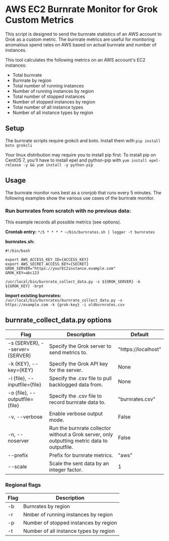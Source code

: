 AWS EC2 Burnrate Monitor for Grok Custom Metrics
================================================

This script is designed to send the burnrate statistics of an AWS account to
Grok as a custom metric. The burnrate metrics are useful for monitoring
anomalous spend rates on AWS based on actual burnrate and number of instances. 

This tool calculates the following metrics on an AWS account's EC2 instances: 
- Total burnrate
- Burnrate by region
- Total number of running instances
- Number of running instances by region
- Total number of stopped instances
- Number of stopped instances by region
- Total number of all instance types
- Number of all instance types by region

Setup
-----
The burnrate scripts require grokcli and boto. Install them with
`pip install boto grokcli`

Your linux distribution may require you to install pip first. To install pip
on CentOS 7, you'll have to install epel and python-pip with
`yum install epel-release -y && yum install -y python-pip`

Usage
-----

The burnrate monitor runs best as a cronjob that runs every 5 minutes. The
following examples show the various use cases of the burnrate monitor. 

### Run burnrates from scratch with no previous data:

This example records all possible metrics (see options).

**Crontab entry:**
`*/5 * * * * ~/bin/burnrates.sh | logger -t burnrates`

**burnrates.sh:**
```
#!/bin/bash

export AWS_ACCESS_KEY_ID={ACCESS_KEY}
export AWS_SECRET_ACCESS_KEY={SECRET}
GROK_SERVER="https://yourEC2instance.example.com"
GROK_KEY=abc123
  
/usr/local/bin/burnrate_collect_data.py -s ${GROK_SERVER} -k ${GROK_KEY} -brpt
```
**Import existing burnrates:**
`/usr/local/bin/burnrates/burnrate_collect_data.py -s https://example.com -k {grok-key} -i oldburnrates.csv`

burnrate_collect_data.py options
--------------------------------

Flag | Description | Default
---- | ----------- | -------
-s {SERVER}, --server={SERVER} | Specify the Grok server to send metrics to. | "https://localhost"
-k {KEY}, --key={KEY} | Specify the Grok API key for the server. | None
-i {file}, --inputfile={file} | Specify the .csv file to pull backlogged data from. | None
-o {file}, --outputfile={file} | Specify the .csv file to record burnrate data to. | "burnrates.csv"
-v, --verbose | Enable verbose output mode. | False
-n, --noserver | Run the burnrate collector without a Grok server, only outputting metric data to outputfile. | False
--prefix | Prefix for burnrate metrics. | "aws"
--scale | Scale the sent data by an integer factor. | 1


### Regional flags

Flag | Description
---- | -----------
-b | Burnrates by region
-r | Nmber of running instances by region
-p | Number of stopped instances by region
-t | Number of all instance types by region
